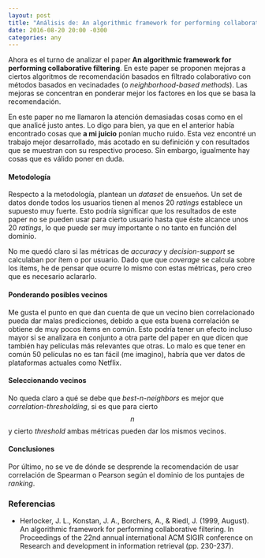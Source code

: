 ```yaml
---
layout: post
title: "Análisis de: An algorithmic framework for performing collaborative filtering"
date: 2016-08-20 20:00 -0300
categories: any
---
```


Ahora es el turno de analizar el paper **An algorithmic framework for performing collaborative filtering**. En este paper se proponen mejoras a ciertos algoritmos de recomendación basados en filtrado colaborativo con métodos basados en vecinadades (o *neighborhood-based methods*). Las mejoras se concentran en ponderar mejor los factores en los que se basa la recomendación.

En este paper no me llamaron la atención demasiadas cosas como en el que analicé justo antes. Lo digo para bien, ya que en el anterior había encontrado cosas que **a mi juicio** ponían mucho ruido. Esta vez encontré un trabajo mejor desarrollado, más acotado en su definición y con resultados que se muestran con su respectivo proceso. Sin embargo, igualmente hay cosas que es válido poner en duda.

#### Metodología

Respecto a la metodología, plantean un *dataset* de ensueños. Un set de datos donde todos los usuarios tienen al menos 20 *ratings* establece un supuesto muy fuerte. Esto podría significar que los resultados de este paper no se pueden usar para cierto usuario hasta que éste alcance unos 20 *ratings*, lo que puede ser muy importante o no tanto en función del dominio.

 No me quedó claro si las métricas de *accuracy* y *decision-support* se calculaban por ítem o por usuario. Dado que que *coverage* se calcula sobre los ítems, he de pensar que ocurre lo mismo con estas métricas, pero creo que es necesario aclararlo.

#### Ponderando posibles vecinos

Me gusta el punto en que dan cuenta de que un vecino bien correlacionado pueda dar malas predicciones, debido a que esta buena correlación se obtiene de muy pocos ítems en común. Esto podría tener un efecto incluso mayor si se analizara en conjunto a otra parte del paper en que dicen que también hay películas más relevantes que otras. Lo malo es que tener en común 50 películas no es tan fácil (me imagino), habría que ver datos de plataformas actuales como Netflix.

#### Seleccionando vecinos

No queda claro a qué se debe que *best-n-neighbors* es mejor que *correlation-thresholding*, si es que para cierto $$ n $$ y cierto *threshold* ambas métricas pueden dar los mismos vecinos.

#### Conclusiones

Por último, no se ve de dónde se desprende la recomendación de usar correlación de Spearman o Pearson según el dominio de los puntajes de *ranking*.

### Referencias

- Herlocker, J. L., Konstan, J. A., Borchers, A., & Riedl, J. (1999, August). An algorithmic framework for performing collaborative filtering. In Proceedings of the 22nd annual international ACM SIGIR conference on Research and development in information retrieval (pp. 230-237).
